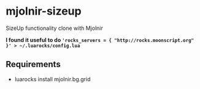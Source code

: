 # mjolnir-sizeup
SizeUp functionality clone with Mjolnir

__I found it useful to do ```'rocks_servers = { "http://rocks.moonscript.org" }' > ~/.luarocks/config.lua```__

## Requirements

* luarocks install mjolnir.bg.grid